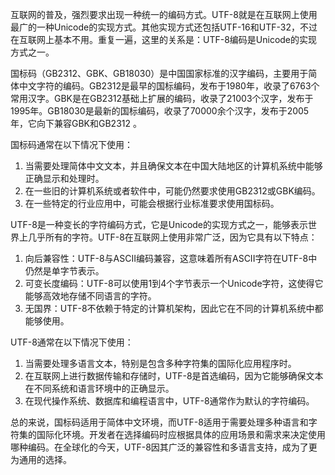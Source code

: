 互联网的普及，强烈要求出现一种统一的编码方式。UTF-8就是在互联网上使用最广的一种Unicode的实现方式。其他实现方式还包括UTF-16和UTF-32，不过在互联网上基本不用。重复一遍，这里的关系是：UTF-8编码是Unicode的实现方式之一。

国标码（GB2312、GBK、GB18030）是中国国家标准的汉字编码，主要用于简体中文字符的编码。GB2312是最早的国标编码，发布于1980年，收录了6763个常用汉字。GBK是在GB2312基础上扩展的编码，收录了21003个汉字，发布于1995年。GB18030是最新的国标编码，收录了70000余个汉字，发布于2005年，它向下兼容GBK和GB2312 。

国标码通常在以下情况下使用：

1. 当需要处理简体中文文本，并且确保文本在中国大陆地区的计算机系统中能够正确显示和处理时。
2. 在一些旧的计算机系统或者软件中，可能仍然要求使用GB2312或GBK编码。
3. 在一些特定的行业应用中，可能会根据行业标准要求使用国标码。

UTF-8是一种变长的字符编码方式，它是Unicode的实现方式之一，能够表示世界上几乎所有的字符。UTF-8在互联网上使用非常广泛，因为它具有以下特点：

1. 向后兼容性：UTF-8与ASCII编码兼容，这意味着所有ASCII字符在UTF-8中仍然是单字节表示。
2. 可变长度编码：UTF-8可以使用1到4个字节表示一个Unicode字符，这使得它能够高效地存储不同语言的字符。
3. 无国界：UTF-8不依赖于特定的计算机架构，因此它在不同的计算机系统中都能够使用。

UTF-8通常在以下情况下使用：

1. 当需要处理多语言文本，特别是包含多种字符集的国际化应用程序时。
2. 在互联网上进行数据传输和存储时，UTF-8是首选编码，因为它能够确保文本在不同系统和语言环境中的正确显示。
3. 在现代操作系统、数据库和编程语言中，UTF-8通常作为默认的字符编码。

总的来说，国标码适用于简体中文环境，而UTF-8适用于需要处理多种语言和字符集的国际化环境。开发者在选择编码时应根据具体的应用场景和需求来决定使用哪种编码。在全球化的今天，UTF-8因其广泛的兼容性和多语言支持，成为了更为通用的选择。 

